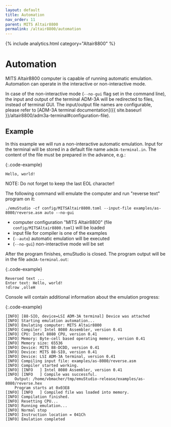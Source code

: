 ```yaml
---
layout: default
title: Automation
nav_order: 11
parent: MITS Altair8800
permalink: /altair8800/automation
---
```


{% include analytics.html category="Altair8800" %}

# Automation

MITS Altair8800 computer is capable of running automatic emulation. Automation can operate in the
interactive or non-interactive mode.

In case of the non-interactive mode (`--no-gui` flag set in the command line), the input and output of the terminal
ADM-3A will be redirected to files, instead of terminal GUI. The input/output file names are configurable, please refer
to [ADM-3A terminal documentation]({{ site.baseurl }}/altair8800/adm3a-terminal#configuration-file).

## Example

In this example we will run a non-interactive automatic emulation. Input for the terminal will be stored in a default
file name `adm3A-terminal.in`. The content of the file must be prepared in the advance, e.g.:

{:.code-example}
```
Hello, world!

```

NOTE: Do not forget to keep the last EOL character!

The following command will emulate the computer and run "reverse text" program on it:

    ./emuStudio -cf config/MITSAltair8800.toml --input-file examples/as-8080/reverse.asm auto --no-gui

- computer configuration "MITS Altair8800" (file `config/MITSAltair8800.toml`) will be loaded
- input file for compiler is one of the examples
- (`--auto`) automatic emulation will be executed
- (`--no-gui`) non-interactive mode will be set

After the program finishes, emuStudio is closed. The program output will be in the file `adm3A-terminal.out`:

{:.code-example}
```
Reversed text ...
Enter text: Hello, world!
!dlrow ,olleH
```

Console will contain additional information about the emulation progress:

{:.code-example}
```
[INFO] [88-SIO, device=LSI ADM-3A terminal] Device was attached
[INFO] Starting emulation automation...
[INFO] Emulating computer: MITS Altair8800
[INFO] Compiler: Intel 8080 Assembler, version 0.41
[INFO] CPU: Intel 8080 CPU, version 0.41
[INFO] Memory: Byte-cell based operating memory, version 0.41
[INFO] Memory size: 65536
[INFO] Device: MITS 88-DCDD, version 0.41
[INFO] Device: MITS 88-SIO, version 0.41
[INFO] Device: LSI ADM-3A terminal, version 0.41
[INFO] Compiling input file: examples/as-8080/reverse.asm
[INFO] Compiler started working.
[INFO] [INFO   ] Intel 8080 Assembler, version 0.41
[INFO] [INFO   ] Compile was successful.
	Output: /home/vbmacher/tmp/emuStudio-release/examples/as-8080/reverse.hex
	Program starts at 0x03E8
[INFO] [INFO   ] Compiled file was loaded into memory.
[INFO] Compilation finished.
[INFO] Resetting CPU...
[INFO] Running emulation...
[INFO] Normal stop
[INFO] Instruction location = 041Ch
[INFO] Emulation completed
```

